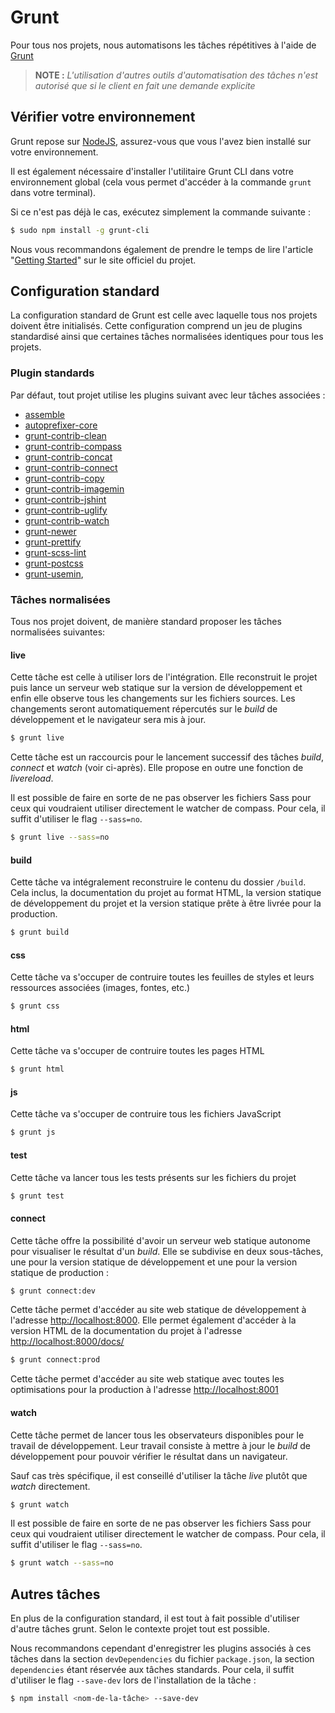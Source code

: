 
Grunt
================================================================================

Pour tous nos projets, nous automatisons les tâches répétitives à l'aide de
[Grunt](http://gruntjs.com/)

> **NOTE :** _L'utilisation d'autres outils d'automatisation des tâches n'est
  autorisé que si le client en fait une demande explicite_


Vérifier votre environnement
--------------------------------------------------------------------------------

Grunt repose sur [NodeJS](http://nodejs.org/), assurez-vous que vous l'avez bien
installé sur votre environnement.

Il est également nécessaire d'installer l'utilitaire Grunt CLI dans votre
environnement global (cela vous permet d'accéder à la commande `grunt` dans
votre terminal).

Si ce n'est pas déjà le cas, exécutez simplement la commande suivante :

```bash
$ sudo npm install -g grunt-cli
```

Nous vous recommandons également de prendre le temps de lire l'article
"[Getting Started](http://gruntjs.com/getting-started)" sur le site officiel du
projet.


Configuration standard
--------------------------------------------------------------------------------

La configuration standard de Grunt est celle avec laquelle tous nos projets
doivent être initialisés. Cette configuration comprend un jeu de plugins
standardisé ainsi que certaines tâches normalisées identiques pour tous les
projets.


### Plugin standards
Par défaut, tout projet utilise les plugins suivant avec leur tâches associées :

* [assemble](https://github.com/assemble/assemble/)
* [autoprefixer-core](https://github.com/postcss/autoprefixer-core)
* [grunt-contrib-clean](https://github.com/gruntjs/grunt-contrib-clean)
* [grunt-contrib-compass](https://github.com/gruntjs/grunt-contrib-compass)
* [grunt-contrib-concat](https://github.com/gruntjs/grunt-contrib-concat)
* [grunt-contrib-connect](https://github.com/gruntjs/grunt-contrib-connect)
* [grunt-contrib-copy](https://github.com/gruntjs/grunt-contrib-copy)
* [grunt-contrib-imagemin](https://github.com/gruntjs/grunt-contrib-imagemin)
* [grunt-contrib-jshint](https://github.com/gruntjs/grunt-contrib-jshint)
* [grunt-contrib-uglify](https://github.com/gruntjs/grunt-contrib-uglify)
* [grunt-contrib-watch](https://github.com/gruntjs/grunt-contrib-watch)
* [grunt-newer](https://github.com/tschaub/grunt-newer)
* [grunt-prettify](https://github.com/jonschlinkert/grunt-prettify)
* [grunt-scss-lint](https://github.com/ahmednuaman/grunt-scss-lint)
* [grunt-postcss](https://github.com/nDmitry/grunt-postcss)
* [grunt-usemin](https://github.com/yeoman/grunt-usemin),


### Tâches normalisées
Tous nos projet doivent, de manière standard proposer les tâches normalisées
suivantes:

#### live
Cette tâche est celle à utiliser lors de l'intégration. Elle reconstruit le
projet puis lance un serveur web statique sur la version de développement et
enfin elle observe tous les changements sur les fichiers sources. Les changements
seront automatiquement répercutés sur le _build_ de développement et le
navigateur sera mis à jour.

```bash
$ grunt live
```

Cette tâche est un raccourcis pour le lancement successif des tâches _build_,
_connect_ et _watch_ (voir ci-après). Elle propose en outre une fonction de
_livereload_.

Il est possible de faire en sorte de ne pas observer les fichiers Sass pour ceux
qui voudraient utiliser directement le watcher de compass. Pour cela, il suffit
d'utiliser le flag `--sass=no`.

```bash
$ grunt live --sass=no
```

#### build
Cette tâche va intégralement reconstruire le contenu du dossier `/build`.
Cela inclus, la documentation du projet au format HTML, la version statique de
développement du projet et la version statique prête à être livrée pour la
production.

```bash
$ grunt build
```

#### css
Cette tâche va s'occuper de contruire toutes les feuilles de styles et leurs
ressources associées (images, fontes, etc.)

```bash
$ grunt css
```

#### html
Cette tâche va s'occuper de contruire toutes les pages HTML

```bash
$ grunt html
```

#### js
Cette tâche va s'occuper de contruire tous les fichiers JavaScript

```bash
$ grunt js
```

#### test
Cette tâche va lancer tous les tests présents sur les fichiers du projet

```bash
$ grunt test
```

#### connect
Cette tâche offre la possibilité d'avoir un serveur web statique autonome pour
visualiser le résultat d'un _build_. Elle se subdivise en deux sous-tâches, une
pour la version statique de développement et une pour la version statique de
production :

```bash
$ grunt connect:dev
```

Cette tâche permet d'accéder au site web statique de développement à l'adresse
[http://localhost:8000](http://localhost:8000). Elle permet également d'accéder
à la version HTML de la documentation du projet à l'adresse
[http://localhost:8000/docs/](http://localhost:8000/docs/)

```bash
$ grunt connect:prod
```

Cette tâche permet d'accéder au site web statique avec toutes les optimisations
pour la production à l'adresse [http://localhost:8001](http://localhost:8001)

#### watch
Cette tâche permet de lancer tous les observateurs disponibles pour le travail
de développement. Leur travail consiste à mettre à jour le _build_ de
développement pour pouvoir vérifier le résultat dans un navigateur.

Sauf cas très spécifique, il est conseillé d'utiliser la tâche _live_ plutôt que
_watch_ directement.

```bash
$ grunt watch
```

Il est possible de faire en sorte de ne pas observer les fichiers Sass pour ceux
qui voudraient utiliser directement le watcher de compass. Pour cela, il suffit
d'utiliser le flag `--sass=no`.

```bash
$ grunt watch --sass=no
```


Autres tâches
--------------------------------------------------------------------------------

En plus de la configuration standard, il est tout à fait possible d'utiliser
d'autre tâches grunt. Selon le contexte projet tout est possible.

Nous recommandons cependant d'enregistrer les plugins associés à ces tâches dans
la section `devDependencies` du fichier `package.json`, la section
`dependencies` étant réservée aux tâches standards. Pour cela, il suffit
d'utiliser le flag `--save-dev` lors de l'installation de la tâche :

```bash
$ npm install <nom-de-la-tâche> --save-dev
```
